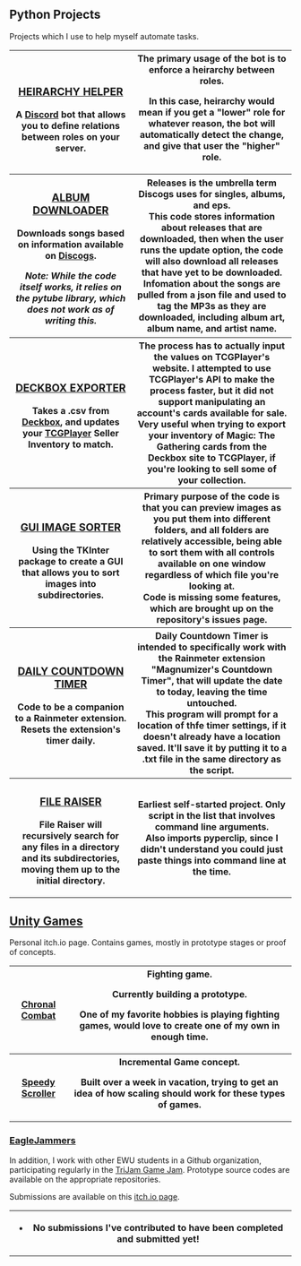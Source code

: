 



## Python Projects  
Projects which I use to help myself automate tasks.

<table>

<tr>
<th>
<h3><a href="https://github.com/Clockknight/heirarchy-helper">
HEIRARCHY HELPER
</a></h3>
A <a href="http://discord.gg">Discord</a> bot that allows you to define relations between roles on your server.
</th>

<th>
The primary usage of the bot is to enforce a heirarchy between roles. 

In this case, heirarchy would mean if you get a "lower" role for whatever reason, the bot will automatically detect the change, and give that user the "higher" role.
</th>
</tr>

<tr>
<th>
<h3><a href="https://github.com/Clockknight/album-downloader">
ALBUM DOWNLOADER
</a></h3>
Downloads songs based on information available on <a href="http://Discogs.com">Discogs</a>.

<i>Note: While the code itself works, it relies on the pytube library, which does not work as of writing this.</i> 

</th>

<th>
Releases is the umbrella term Discogs uses for singles, albums, and eps.
<br>
This code stores information about releases that are downloaded, then when the user runs the update option, the code will also download all releases that have yet to be downloaded.
<br>
Infomation about the songs are pulled from a json file and used to tag the MP3s as they are downloaded, including album art, album name, and artist name.
</th>
</tr>

<tr>
<th>
<h3><a href="https://github.com/Clockknight/deckbox-exporter">
DECKBOX EXPORTER
</a></h3>

Takes a .csv from <a href="https://deckbox.org/">Deckbox</a>, and updates your <a href="https://www.tcgplayer.com/">TCGPlayer</a> Seller Inventory to match.
</th>
<th>
The process has to actually input the values on TCGPlayer's website. I attempted to use TCGPlayer's API to make the process faster, but it did not support manipulating an account's cards available for sale.
<br>
Very useful when trying to export your inventory of Magic: The Gathering cards from the Deckbox site to TCGPlayer, if you're looking to sell some of your collection.
</th>
</tr>
<tr>
<th>
<h3><a href="https://github.com/Clockknight/gui-image-sorter">
GUI IMAGE SORTER
</a></h3>

Using the TKInter package to create a GUI that allows you to sort images into subdirectories.
</th>
<th>
Primary purpose of the code is that you can preview images as you put them into different folders, and all folders are relatively accessible, being able to sort them with all controls available on one window regardless of which file you're looking at.
<br>
Code is missing some features, which are brought up on the repository's issues page.
</th>
</tr>
<tr>
<th>
<h3><a href="https://github.com/Clockknight/daily-countdown-timer">
DAILY COUNTDOWN TIMER
</a></h3>

Code to be a companion to a Rainmeter extension. Resets the extension's timer daily.
</th>
<th>
Daily Countdown Timer is intended to specifically work with the Rainmeter extension "Magnumizer's Countdown Timer", that will update the date to today, leaving the time untouched.
<br>
This program will prompt for a location of thfe timer settings, if it doesn't already have a location saved. It'll save it by putting it to a .txt file in the same directory as the script.
</th>
</tr>
<tr>
<th>
<h3><a href="https://github.com/Clockknight/file-raiser">
FILE RAISER
</a></h3>

File Raiser will recursively search for any files in a directory and its subdirectories, moving them up to the initial directory. 
</th>
<th>
Earliest self-started project. Only script in the list that involves command line arguments. 
<br>
Also imports pyperclip, since I didn't understand you could just paste things into command line at the time.
</th>
</tr>
</table>

## [Unity Games](https://clockknight.itch.io/)

Personal itch.io page. Contains games, mostly in prototype stages or proof of concepts. 


<table>

<tr>
<th>
<a href="https://clockknight.itch.io/chronal-combat">Chronal Combat</a>
</th>
<th>
Fighting game. 

Currently building a prototype.

One of my favorite hobbies is playing fighting games, would love to create one of my own in enough time.
</th>
</tr>

<tr>
<th>
<a href="https://clockknight.itch.io/speedy-scroller">Speedy Scroller</a>
</th>
<th>
Incremental Game concept. 

Built over a week in vacation, trying to get an idea of how scaling should work for these types of games.
</th>
</tr>

</table>

### [EagleJammers](https://github.com/EagleJammers)

In addition, I work with other EWU students in a Github organization, participating regularly in the 
<a href="https://trijam.itch.io/">TriJam Game Jam</a>.
Prototype source codes are available on the appropriate repositories.</div>

Submissions are available on this <a href="https://ohhm.itch.io/">itch.io page</a>.

<table>

<tr>
<th>
<ul><li>No submissions I've contributed to have been completed and submitted yet!</li></ul>
</th>
</tr>

</table>